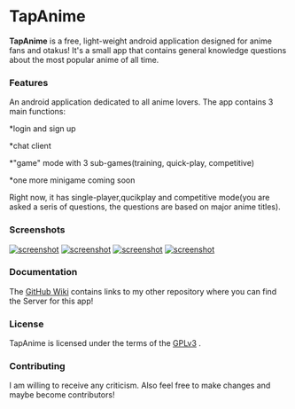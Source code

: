# TapAnime

**TapAnime** is a free, light-weight android application designed for anime fans and otakus! It's a small app that contains general knowledge questions about the most popular anime of all time.

### Features

An android application dedicated to all anime lovers. 
The app contains 3 main functions:

*login and sign up

*chat client

*"game" mode with 3 sub-games(training, quick-play, competitive)

*one more minigame coming soon


Right now, it has single-player,qucikplay and competitive mode(you are asked a seris of questions, the questions are based on major anime titles).

### Screenshots

[![screenshot](https://github.com/Kira060200/TapAnime/blob/master/login.jpeg)](https://github.com/Kira060200/TapAnime/blob/master/login.jpeg)
[![screenshot](https://github.com/Kira060200/TapAnime/blob/master/signup.jpeg)](https://github.com/Kira060200/TapAnime/blob/master/signup.jpeg)
[![screenshot](https://github.com/Kira060200/TapAnime/blob/master/menu.jpeg)](https://github.com/Kira060200/TapAnime/blob/master/menu.jpeg)
[![screenshot](https://github.com/Kira060200/TapAnime/blob/master/training.jpeg)](https://github.com/Kira060200/TapAnime/blob/master/training.jpeg)


### Documentation

The [GitHub Wiki](https://github.com/Kira060200/TapAnime/wiki) contains links to my other repository where you can find the Server for this app!

### License

TapAnime is licensed under the terms of the [GPLv3](LICENSE) .

### Contributing

I am willing to receive any criticism. Also feel free to make changes and maybe become contributors!
